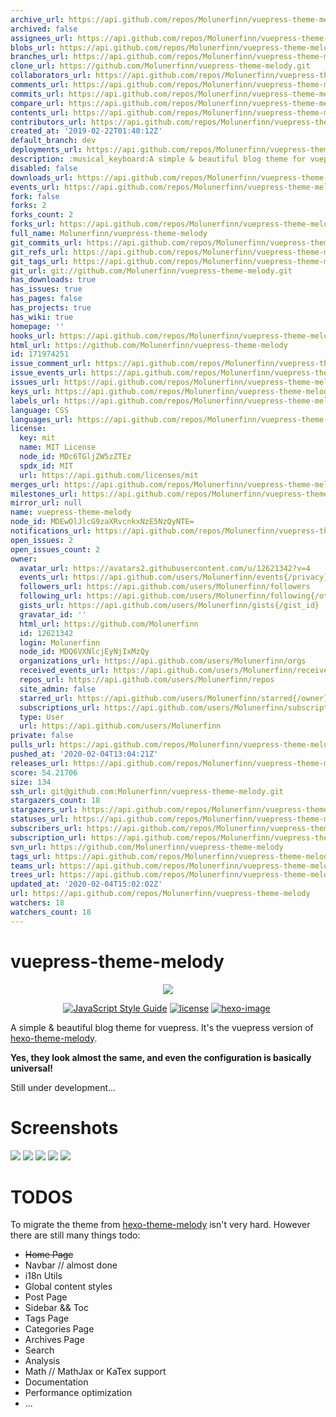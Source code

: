 ```yaml
---
archive_url: https://api.github.com/repos/Molunerfinn/vuepress-theme-melody/{archive_format}{/ref}
archived: false
assignees_url: https://api.github.com/repos/Molunerfinn/vuepress-theme-melody/assignees{/user}
blobs_url: https://api.github.com/repos/Molunerfinn/vuepress-theme-melody/git/blobs{/sha}
branches_url: https://api.github.com/repos/Molunerfinn/vuepress-theme-melody/branches{/branch}
clone_url: https://github.com/Molunerfinn/vuepress-theme-melody.git
collaborators_url: https://api.github.com/repos/Molunerfinn/vuepress-theme-melody/collaborators{/collaborator}
comments_url: https://api.github.com/repos/Molunerfinn/vuepress-theme-melody/comments{/number}
commits_url: https://api.github.com/repos/Molunerfinn/vuepress-theme-melody/commits{/sha}
compare_url: https://api.github.com/repos/Molunerfinn/vuepress-theme-melody/compare/{base}...{head}
contents_url: https://api.github.com/repos/Molunerfinn/vuepress-theme-melody/contents/{+path}
contributors_url: https://api.github.com/repos/Molunerfinn/vuepress-theme-melody/contributors
created_at: '2019-02-22T01:40:12Z'
default_branch: dev
deployments_url: https://api.github.com/repos/Molunerfinn/vuepress-theme-melody/deployments
description: :musical_keyboard:A simple & beautiful blog theme for vuepress.
disabled: false
downloads_url: https://api.github.com/repos/Molunerfinn/vuepress-theme-melody/downloads
events_url: https://api.github.com/repos/Molunerfinn/vuepress-theme-melody/events
fork: false
forks: 2
forks_count: 2
forks_url: https://api.github.com/repos/Molunerfinn/vuepress-theme-melody/forks
full_name: Molunerfinn/vuepress-theme-melody
git_commits_url: https://api.github.com/repos/Molunerfinn/vuepress-theme-melody/git/commits{/sha}
git_refs_url: https://api.github.com/repos/Molunerfinn/vuepress-theme-melody/git/refs{/sha}
git_tags_url: https://api.github.com/repos/Molunerfinn/vuepress-theme-melody/git/tags{/sha}
git_url: git://github.com/Molunerfinn/vuepress-theme-melody.git
has_downloads: true
has_issues: true
has_pages: false
has_projects: true
has_wiki: true
homepage: ''
hooks_url: https://api.github.com/repos/Molunerfinn/vuepress-theme-melody/hooks
html_url: https://github.com/Molunerfinn/vuepress-theme-melody
id: 171974251
issue_comment_url: https://api.github.com/repos/Molunerfinn/vuepress-theme-melody/issues/comments{/number}
issue_events_url: https://api.github.com/repos/Molunerfinn/vuepress-theme-melody/issues/events{/number}
issues_url: https://api.github.com/repos/Molunerfinn/vuepress-theme-melody/issues{/number}
keys_url: https://api.github.com/repos/Molunerfinn/vuepress-theme-melody/keys{/key_id}
labels_url: https://api.github.com/repos/Molunerfinn/vuepress-theme-melody/labels{/name}
language: CSS
languages_url: https://api.github.com/repos/Molunerfinn/vuepress-theme-melody/languages
license:
  key: mit
  name: MIT License
  node_id: MDc6TGljZW5zZTEz
  spdx_id: MIT
  url: https://api.github.com/licenses/mit
merges_url: https://api.github.com/repos/Molunerfinn/vuepress-theme-melody/merges
milestones_url: https://api.github.com/repos/Molunerfinn/vuepress-theme-melody/milestones{/number}
mirror_url: null
name: vuepress-theme-melody
node_id: MDEwOlJlcG9zaXRvcnkxNzE5NzQyNTE=
notifications_url: https://api.github.com/repos/Molunerfinn/vuepress-theme-melody/notifications{?since,all,participating}
open_issues: 2
open_issues_count: 2
owner:
  avatar_url: https://avatars2.githubusercontent.com/u/12621342?v=4
  events_url: https://api.github.com/users/Molunerfinn/events{/privacy}
  followers_url: https://api.github.com/users/Molunerfinn/followers
  following_url: https://api.github.com/users/Molunerfinn/following{/other_user}
  gists_url: https://api.github.com/users/Molunerfinn/gists{/gist_id}
  gravatar_id: ''
  html_url: https://github.com/Molunerfinn
  id: 12621342
  login: Molunerfinn
  node_id: MDQ6VXNlcjEyNjIxMzQy
  organizations_url: https://api.github.com/users/Molunerfinn/orgs
  received_events_url: https://api.github.com/users/Molunerfinn/received_events
  repos_url: https://api.github.com/users/Molunerfinn/repos
  site_admin: false
  starred_url: https://api.github.com/users/Molunerfinn/starred{/owner}{/repo}
  subscriptions_url: https://api.github.com/users/Molunerfinn/subscriptions
  type: User
  url: https://api.github.com/users/Molunerfinn
private: false
pulls_url: https://api.github.com/repos/Molunerfinn/vuepress-theme-melody/pulls{/number}
pushed_at: '2020-02-04T13:04:21Z'
releases_url: https://api.github.com/repos/Molunerfinn/vuepress-theme-melody/releases{/id}
score: 54.21706
size: 134
ssh_url: git@github.com:Molunerfinn/vuepress-theme-melody.git
stargazers_count: 18
stargazers_url: https://api.github.com/repos/Molunerfinn/vuepress-theme-melody/stargazers
statuses_url: https://api.github.com/repos/Molunerfinn/vuepress-theme-melody/statuses/{sha}
subscribers_url: https://api.github.com/repos/Molunerfinn/vuepress-theme-melody/subscribers
subscription_url: https://api.github.com/repos/Molunerfinn/vuepress-theme-melody/subscription
svn_url: https://github.com/Molunerfinn/vuepress-theme-melody
tags_url: https://api.github.com/repos/Molunerfinn/vuepress-theme-melody/tags
teams_url: https://api.github.com/repos/Molunerfinn/vuepress-theme-melody/teams
trees_url: https://api.github.com/repos/Molunerfinn/vuepress-theme-melody/git/trees{/sha}
updated_at: '2020-02-04T15:02:02Z'
url: https://api.github.com/repos/Molunerfinn/vuepress-theme-melody
watchers: 18
watchers_count: 18
---
```


# vuepress-theme-melody

<p align="center">
  <img src="https://raw.githubusercontent.com/Molunerfinn/hexo-theme-melody-doc/master/docs/imgs/logo.png">
</p>

<p align="center">
  <a href="https://standardjs.com"><img alt="JavaScript Style Guide" src="https://img.shields.io/badge/code_style-standard-brightgreen.svg?style=flat-square"></a>
  <a href=""><img alt="license" src="https://img.shields.io/github/license/mashape/apistatus.svg?style=flat-square"></a>
  <a href="https://github.com/vuejs/vuepress"><img alt="hexo-image" src="https://img.shields.io/badge/vuepress-%3E%3D1.3-blue.svg?style=flat-square"></a>
  <!-- <a href="https://github.com/Molunerfinn/vuepress-theme-melody/releases/latest">
    <img src="https://img.shields.io/github/release/Molunerfinn/vuepress-theme-melody.svg?style=flat-square" alt="">
  </a> -->
  <a href="https://github.com/PicGo/bump-version">
    <img src="https://img.shields.io/badge/picgo-convention-blue.svg?style=flat-square" alt="">
  </a>
</p>

A simple &amp; beautiful blog theme for vuepress. It's the vuepress version of [hexo-theme-melody](https://github.com/Molunerfinn/hexo-theme-melody). 

**Yes, they look almost the same, and even the configuration is basically universal!**

Still under development...

# Screenshots

![](https://raw.githubusercontent.com/Molunerfinn/hexo-theme-melody-doc/master/docs/imgs/index-page.png)
![](https://raw.githubusercontent.com/Molunerfinn/hexo-theme-melody-doc/master/docs/imgs/archives.png)
![](https://raw.githubusercontent.com/Molunerfinn/hexo-theme-melody-doc/master/docs/imgs/post.png)
![](https://raw.githubusercontent.com/Molunerfinn/hexo-theme-melody-doc/master/docs/imgs/post-2.png)
![](https://raw.githubusercontent.com/Molunerfinn/hexo-theme-melody-doc/master/docs/imgs/mobile.png)

# TODOS

To migrate the theme from [hexo-theme-melody](https://github.com/Molunerfinn/hexo-theme-melody) isn't very hard. However there are still many things todo:

- ~~Home Page~~
- Navbar // almost done
- i18n Utils
- Global content styles
- Post Page
- Sidebar && Toc
- Tags Page
- Categories Page
- Archives Page
- Search
- Analysis
- Math // MathJax or KaTex support
- Documentation
- Performance optimization
- ...